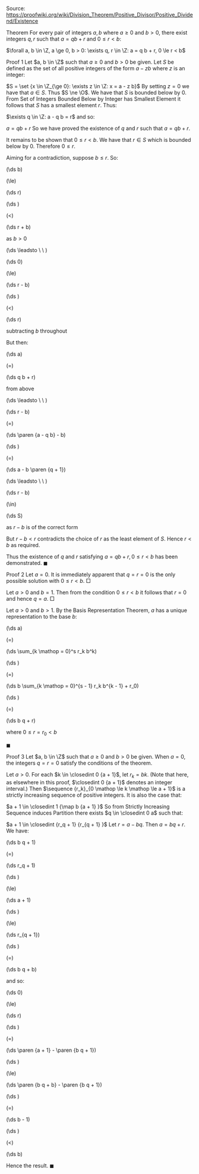 # 

Source: https://proofwiki.org/wiki/Division_Theorem/Positive_Divisor/Positive_Dividend/Existence



Theorem
For every pair of integers $a, b$ where $a \ge 0$ and $b > 0$, there exist integers $q, r$ such that $a = q b + r$ and $0 \le r < b$:

$\forall a, b \in \Z, a \ge 0, b > 0: \exists q, r \in \Z: a = q b + r, 0 \le r < b$


Proof 1
Let $a, b \in \Z$ such that $a \ge 0$ and $b > 0$ be given.
Let $S$ be defined as the set of all positive integers of the form $a - z b$ where $z$ is an integer:

$S = \set {x \in \Z_{\ge 0}: \exists z \in \Z: x = a - z b}$
By setting $z = 0$ we have that $a \in S$.
Thus $S \ne \O$.
We have that $S$ is bounded below by $0$.
From Set of Integers Bounded Below by Integer has Smallest Element it follows that $S$ has a smallest element $r$.
Thus:

$\exists q \in \Z: a - q b = r$
and so:

$a = q b + r$
So we have proved the existence of $q$ and $r$ such that $a = q b + r$.

It remains to be shown that $0 \le r < b$.
We have that $r \in S$ which is bounded below by $0$.
Therefore $0 \le r$.

Aiming for a contradiction, suppose $b \le r$.
So:














\(\ds b\)

\(\le\)







\(\ds r\)




















\(\ds \)

\(<\)







\(\ds r + b\)





as $b > 0$








\(\ds \leadsto \ \ \)





\(\ds 0\)

\(\le\)







\(\ds r - b\)




















\(\ds \)

\(<\)







\(\ds r\)





subtracting $b$ throughout



But then:














\(\ds a\)

\(=\)







\(\ds q b + r\)





from above








\(\ds \leadsto \ \ \)





\(\ds r - b\)

\(=\)







\(\ds \paren {a - q b} - b\)




















\(\ds \)

\(=\)







\(\ds a - b \paren {q + 1}\)














\(\ds \leadsto \ \ \)





\(\ds r - b\)

\(\in\)







\(\ds S\)





as $r - b$ is of the correct form




But $r - b < r$ contradicts the choice of $r$ as the least element of $S$.
Hence $r < b$ as required.

Thus the existence of $q$ and $r$ satisfying $a = q b + r, 0 \le r < b$ has been demonstrated.
$\blacksquare$


Proof 2
Let $a = 0$.
It is immediately apparent that $q = r = 0$ is the only possible solution with $0 \le r < b$.
$\Box$

Let $a > 0$ and $b = 1$.
Then from the condition $0 \le r < b$ it follows that $r = 0$ and hence $q = a$.
$\Box$

Let $a > 0$ and $b > 1$.
By the Basis Representation Theorem, $a$ has a unique representation to the base $b$:














\(\ds a\)

\(=\)







\(\ds \sum_{k \mathop = 0}^s r_k b^k\)




















\(\ds \)

\(=\)







\(\ds b \sum_{k \mathop = 0}^{s - 1} r_k b^{k - 1} + r_0\)




















\(\ds \)

\(=\)







\(\ds b q + r\)





where $0 \le r = r_0 < b$



$\blacksquare$


Proof 3
Let $a, b \in \Z$ such that $a \ge 0$ and $b > 0$ be given.
When $a = 0$, the integers $q = r = 0$ satisfy the conditions of the theorem.

Let $a > 0$.
For each $k \in \closedint 0 {a + 1}$, let $r_k = b k$.
(Note that here, as elsewhere in this proof, $\closedint 0 {a + 1}$ denotes an integer interval.)
Then $\sequence {r_k}_{0 \mathop \le k \mathop \le a + 1}$ is a strictly increasing sequence of positive integers.
It is also the case that:

$a + 1 \in \closedint 1 {\map b {a + 1} }$
So from Strictly Increasing Sequence induces Partition there exists $q \in \closedint 0 a$ such that:

$a + 1 \in \closedint {r_q + 1} {r_{q + 1} }$
Let $r = a - b q$.
Then $a = b q + r$.
We have:














\(\ds b q + 1\)

\(=\)







\(\ds r_q + 1\)




















\(\ds \)

\(\le\)







\(\ds a + 1\)




















\(\ds \)

\(\le\)







\(\ds r_{q + 1}\)




















\(\ds \)

\(=\)







\(\ds b q + b\)









and so:














\(\ds 0\)

\(\le\)







\(\ds r\)




















\(\ds \)

\(=\)







\(\ds \paren {a + 1} - \paren {b q + 1}\)




















\(\ds \)

\(\le\)







\(\ds \paren {b q + b} - \paren {b q + 1}\)




















\(\ds \)

\(=\)







\(\ds b - 1\)




















\(\ds \)

\(<\)







\(\ds b\)









Hence the result.
$\blacksquare$





